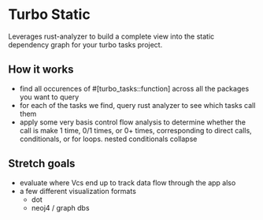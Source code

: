 # Turbo Static

Leverages rust-analyzer to build a complete view into the static dependency graph for
your turbo tasks project.

## How it works

- find all occurences of #[turbo_tasks::function] across all the packages you want to query
- for each of the tasks we find, query rust analyzer to see which tasks call them
- apply some very basis control flow analysis to determine whether the call is make 1 time, 0/1 times, or 0+ times,
  corresponding to direct calls, conditionals, or for loops. nested conditionals collapse

## Stretch goals

- evaluate where Vcs end up to track data flow through the app also
- a few different visualization formats
  - dot
  - neoj4 / graph dbs
